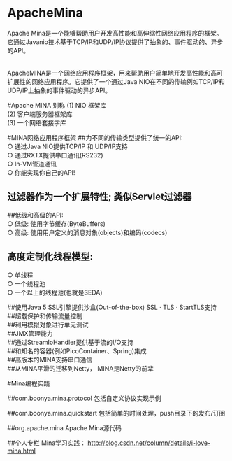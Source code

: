 # ApacheMina
Apache Mina是一个能够帮助用户开发高性能和高伸缩性网络应用程序的框架。它通过Javanio技术基于TCP/IP和UDP/IP协议提供了抽象的、事件驱动的、异步的API。<br/><br/>

ApacheMINA是一个网络应用程序框架，用来帮助用户简单地开发高性能和高可扩展性的网络应用程序。它提供了一个通过Java NIO在不同的传输例如TCP/IP和UDP/IP上抽象的事件驱动的异步API。<br/>

#Apache MINA 别称
(1) NIO 框架库<br/>
(2) 客户端服务器框架库<br/>
(3) 一个网络套接字库<br/>

#MINA网络应用程序框架
##为不同的传输类型提供了统一的API:<br/>
○ 通过Java NIO提供TCP/IP 和 UDP/IP支持<br/>
○ 通过RXTX提供串口通讯(RS232)<br/>
○ In-VM管道通讯<br/>
○ 你能实现你自己的API!<br/>

## 过滤器作为一个扩展特性; 类似Servlet过滤器<br/>
##低级和高级的API:<br/>
○ 低级: 使用字节缓存(ByteBuffers)<br/>
○ 高级: 使用用户定义的消息对象(objects)和编码(codecs)<br/>

## 高度定制化线程模型:<br/>
○ 单线程<br/>
○ 一个线程池<br/>
○ 一个以上的线程池(也就是SEDA)<br/>

##使用Java 5 SSL引擎提供沙盒(Out-of-the-box) SSL · TLS · StartTLS支持<br/>
##超载保护和传输流量控制<br/>
##利用模拟对象进行单元测试<br/>
##JMX管理能力<br/>
##通过StreamIoHandler提供基于流的I/O支持<br/>
##和知名的容器(例如PicoContainer、Spring)集成<br/>
##高版本的MINA支持串口通信<br/>
##从MINA平滑的迁移到Netty， MINA是Netty的前辈<br/>

#Mina编程实践

##com.boonya.mina.protocol
包括自定义协议实现示例

##com.boonya.mina.quickstart
包括简单的时间处理，push目录下的发布/订阅

##org.apache.mina
Apache Mina源代码

##个人专栏
Mina学习实践： http://blog.csdn.net/column/details/i-love-mina.html


